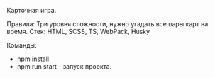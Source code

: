 Карточная игра. 

Правила: Три уровня сложности, нужно угадать все пары карт на время.
Стек: HTML, SCSS, TS, WebPack, Husky

Команды:
* npm install
* npm run start - запуск проекта.
